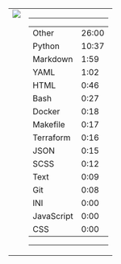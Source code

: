 
<table><tr>
<td valign="top">
  <img src="https://wakatime.com/share/@Aperture/0cd21d5d-ac4f-458d-9c71-d06f479c1297.png" />
</td>

<td valign="top">
  <hr>
  <table>
    <tr><td>Other</td><td>26:00</td></tr><tr><td>Python</td><td>10:37</td></tr><tr><td>Markdown</td><td>1:59</td></tr><tr><td>YAML</td><td>1:02</td></tr><tr><td>HTML</td><td>0:46</td></tr><tr><td>Bash</td><td>0:27</td></tr><tr><td>Docker</td><td>0:18</td></tr><tr><td>Makefile</td><td>0:17</td></tr><tr><td>Terraform</td><td>0:16</td></tr><tr><td>JSON</td><td>0:15</td></tr><tr><td>SCSS</td><td>0:12</td></tr><tr><td>Text</td><td>0:09</td></tr><tr><td>Git</td><td>0:08</td></tr><tr><td>INI</td><td>0:00</td></tr><tr><td>JavaScript</td><td>0:00</td></tr><tr><td>CSS</td><td>0:00</td></tr>
  </table>
  <hr>
</td>
</tr></table>

